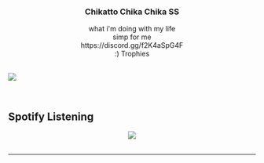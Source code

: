 ### <div align="center">Chikatto Chika Chika SS</div>  
  

<div align="center">what i'm doing with my life </div>  
  

<div align="center">simp for me</div>  
  

<div align="center">https://discord.gg/f2K4aSpG4F</div>  
 
 
<div align="center">:) Trophies</div>


<div align="center"></div>  
  
<br/>


![](https://github-profile-trophy.vercel.app/?username=VermeilChan&theme=onedark&no-frame=true&no-bg=false&margin-w=4)
 
 
</div>  
  
<br/>  


## Spotify Listening  
<div align="center"><img src="https://spotify-github-profile.vercel.app/api/view?uid=31r64nyxu26h2227sqznt44icji4&cover_image=true&theme=default&show_offline=false&background_color=121212&bar_color=53b14f&bar_color_cover=true" /></div>
<br />

----
